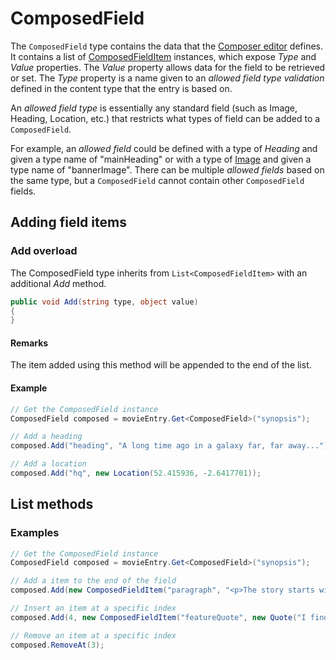 # ComposedField

The `ComposedField` type contains the data that the [Composer editor](https://zenhub.zengenti.com/Contensis/10.0/kb/content-types-and-entries/field-editors/Composer.aspx) defines. It contains a list of [ComposedFieldItem](/model/composedfielditem.md) instances, which expose *Type* and *Value* properties. The *Value* property allows data for the field to be retrieved or set. The *Type* property is a name given to an *allowed field type validation* defined in the content type that the entry is based on.

An *allowed field type* is essentially any standard field (such as Image, Heading, Location, etc.) that restricts what types of field can be added to a `ComposedField`.

For example, an *allowed field* could be defined with a type of *Heading* and given a type name of "mainHeading" or with a type of [Image](/model/image.md) and given a type name of "bannerImage". There can be multiple *allowed fields* based on the same type, but a `ComposedField` cannot contain other `ComposedField` fields.

## Adding field items

### Add overload

The ComposedField type inherits from `List<ComposedFieldItem>` with an additional *Add* method.

```cs
public void Add(string type, object value)
{
}
```

#### Remarks

The item added using this method will be appended to the end of the list.

#### Example

```cs
// Get the ComposedField instance
ComposedField composed = movieEntry.Get<ComposedField>("synopsis");

// Add a heading
composed.Add("heading", "A long time ago in a galaxy far, far away...");

// Add a location
composed.Add("hq", new Location(52.415936, -2.6417701));
```

## List methods

### Examples

```cs
// Get the ComposedField instance
ComposedField composed = movieEntry.Get<ComposedField>("synopsis");

// Add a item to the end of the field
composed.Add(new ComposedFieldItem("paragraph", "<p>The story starts with...</p>"));

// Insert an item at a specific index
composed.Add(4, new ComposedFieldItem("featureQuote", new Quote("I find your lack of faith disturbing.", "Darth Vader")));

// Remove an item at a specific index
composed.RemoveAt(3);
```